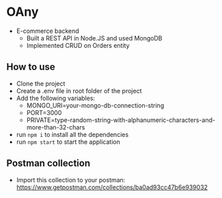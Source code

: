 # OAny

- E-commerce backend
    - Built a REST API in Node.JS and used MongoDB
    - Implemented CRUD on Orders entity


## How to use

- Clone the project
- Create a .env file in root folder of the project
- Add the following variables: 
     - MONGO_URI=your-mongo-db-connection-string
     - PORT=3000 
     - PRIVATE=type-random-string-with-alphanumeric-characters-and-more-than-32-chars
- run `npm i` to install all the dependencies
- run `npm start` to start the application

## Postman collection

- Import this collection to your postman: https://www.getpostman.com/collections/ba0ad93cc47b6e939032
